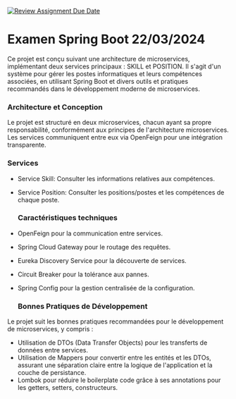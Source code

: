 [![Review Assignment Due Date](https://classroom.github.com/assets/deadline-readme-button-24ddc0f5d75046c5622901739e7c5dd533143b0c8e959d652212380cedb1ea36.svg)](https://classroom.github.com/a/9_zvHx4K)

# Examen Spring Boot 22/03/2024

  Ce projet est conçu suivant une architecture de microservices, implémentant deux services principaux : SKILL et POSITION. Il s'agit d'un système pour gérer les postes informatiques et leurs compétences associées, en utilisant Spring Boot et divers outils et pratiques recommandés dans le développement moderne de microservices.

###  Architecture et Conception

Le projet est structuré en deux microservices, chacun ayant sa propre responsabilité, conformément aux principes de l'architecture microservices. Les services communiquent entre eux via OpenFeign pour une intégration transparente.

### Services

- Service Skill: Consulter les informations relatives aux compétences.
- Service Position: Consulter les positions/postes et les compétences de chaque poste.

  ### Caractéristiques techniques

- OpenFeign pour la communication entre services.
- Spring Cloud Gateway pour le routage des requêtes.
- Eureka Discovery Service pour la découverte de services.
- Circuit Breaker pour la tolérance aux pannes.
- Spring Config pour la gestion centralisée de la configuration.

  ### Bonnes Pratiques de Développement

Le projet suit les bonnes pratiques recommandées pour le développement de microservices, y compris :

- Utilisation de DTOs (Data Transfer Objects) pour les transferts de données entre services.
- Utilisation de Mappers pour convertir entre les entités et les DTOs, assurant une séparation claire entre la logique de l'application et la couche de persistance.
- Lombok pour réduire le boilerplate code grâce à ses annotations pour les getters, setters, constructeurs.

  

